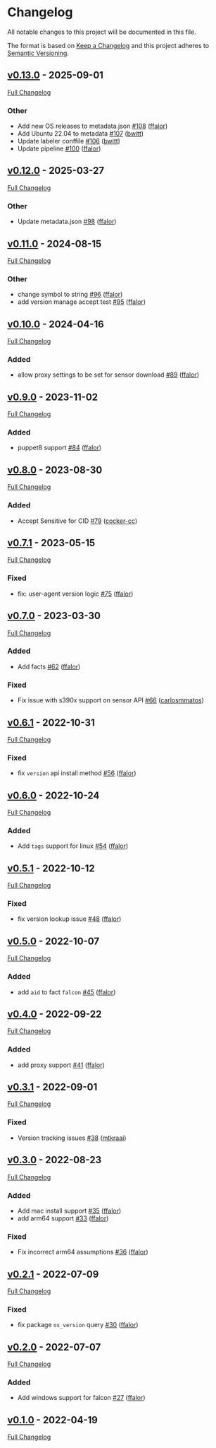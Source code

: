 <!-- markdownlint-disable MD024 -->
# Changelog

All notable changes to this project will be documented in this file.

The format is based on [Keep a Changelog](http://keepachangelog.com/en/1.0.0/) and this project adheres to [Semantic Versioning](http://semver.org).

## [v0.13.0](https://github.com/CrowdStrike/puppet-falcon/tree/v0.13.0) - 2025-09-01

[Full Changelog](https://github.com/CrowdStrike/puppet-falcon/compare/v0.12.0...v0.13.0)

### Other

- Add new OS releases to metadata.json [#108](https://github.com/CrowdStrike/puppet-falcon/pull/108) ([ffalor](https://github.com/ffalor))
- Add Ubuntu 22.04 to metadata [#107](https://github.com/CrowdStrike/puppet-falcon/pull/107) ([bwitt](https://github.com/bwitt))
- Update labeler conffile [#106](https://github.com/CrowdStrike/puppet-falcon/pull/106) ([bwitt](https://github.com/bwitt))
- Update pipeline [#100](https://github.com/CrowdStrike/puppet-falcon/pull/100) ([ffalor](https://github.com/ffalor))

## [v0.12.0](https://github.com/CrowdStrike/puppet-falcon/tree/v0.12.0) - 2025-03-27

[Full Changelog](https://github.com/CrowdStrike/puppet-falcon/compare/v0.11.0...v0.12.0)

### Other

- Update metadata.json [#98](https://github.com/CrowdStrike/puppet-falcon/pull/98) ([ffalor](https://github.com/ffalor))

## [v0.11.0](https://github.com/CrowdStrike/puppet-falcon/tree/v0.11.0) - 2024-08-15

[Full Changelog](https://github.com/CrowdStrike/puppet-falcon/compare/v0.10.0...v0.11.0)

### Other

- change symbol to string [#96](https://github.com/CrowdStrike/puppet-falcon/pull/96) ([ffalor](https://github.com/ffalor))
- add version manage accept test [#95](https://github.com/CrowdStrike/puppet-falcon/pull/95) ([ffalor](https://github.com/ffalor))

## [v0.10.0](https://github.com/CrowdStrike/puppet-falcon/tree/v0.10.0) - 2024-04-16

[Full Changelog](https://github.com/CrowdStrike/puppet-falcon/compare/v0.9.0...v0.10.0)

### Added

- allow proxy settings to be set for sensor download [#89](https://github.com/CrowdStrike/puppet-falcon/pull/89) ([ffalor](https://github.com/ffalor))

## [v0.9.0](https://github.com/CrowdStrike/puppet-falcon/tree/v0.9.0) - 2023-11-02

[Full Changelog](https://github.com/CrowdStrike/puppet-falcon/compare/v0.8.0...v0.9.0)

### Added

- puppet8 support [#84](https://github.com/CrowdStrike/puppet-falcon/pull/84) ([ffalor](https://github.com/ffalor))

## [v0.8.0](https://github.com/CrowdStrike/puppet-falcon/tree/v0.8.0) - 2023-08-30

[Full Changelog](https://github.com/CrowdStrike/puppet-falcon/compare/v0.7.1...v0.8.0)

### Added

- Accept Sensitive for CID [#79](https://github.com/CrowdStrike/puppet-falcon/pull/79) ([cocker-cc](https://github.com/cocker-cc))

## [v0.7.1](https://github.com/CrowdStrike/puppet-falcon/tree/v0.7.1) - 2023-05-15

[Full Changelog](https://github.com/CrowdStrike/puppet-falcon/compare/v0.7.0...v0.7.1)

### Fixed

- fix: user-agent version logic [#75](https://github.com/CrowdStrike/puppet-falcon/pull/75) ([ffalor](https://github.com/ffalor))

## [v0.7.0](https://github.com/CrowdStrike/puppet-falcon/tree/v0.7.0) - 2023-03-30

[Full Changelog](https://github.com/CrowdStrike/puppet-falcon/compare/v0.6.1...v0.7.0)

### Added

- Add facts [#62](https://github.com/CrowdStrike/puppet-falcon/pull/62) ([ffalor](https://github.com/ffalor))

### Fixed

- Fix issue with s390x support on sensor API [#66](https://github.com/CrowdStrike/puppet-falcon/pull/66) ([carlosmmatos](https://github.com/carlosmmatos))

## [v0.6.1](https://github.com/CrowdStrike/puppet-falcon/tree/v0.6.1) - 2022-10-31

[Full Changelog](https://github.com/CrowdStrike/puppet-falcon/compare/v0.6.0...v0.6.1)

### Fixed

- fix `version` api install method [#56](https://github.com/CrowdStrike/puppet-falcon/pull/56) ([ffalor](https://github.com/ffalor))

## [v0.6.0](https://github.com/CrowdStrike/puppet-falcon/tree/v0.6.0) - 2022-10-24

[Full Changelog](https://github.com/CrowdStrike/puppet-falcon/compare/v0.5.1...v0.6.0)

### Added

- Add `tags` support for linux [#54](https://github.com/CrowdStrike/puppet-falcon/pull/54) ([ffalor](https://github.com/ffalor))

## [v0.5.1](https://github.com/CrowdStrike/puppet-falcon/tree/v0.5.1) - 2022-10-12

[Full Changelog](https://github.com/CrowdStrike/puppet-falcon/compare/v0.5.0...v0.5.1)

### Fixed

- fix version lookup issue [#48](https://github.com/CrowdStrike/puppet-falcon/pull/48) ([ffalor](https://github.com/ffalor))

## [v0.5.0](https://github.com/CrowdStrike/puppet-falcon/tree/v0.5.0) - 2022-10-07

[Full Changelog](https://github.com/CrowdStrike/puppet-falcon/compare/v0.4.0...v0.5.0)

### Added

- add `aid` to fact `falcon` [#45](https://github.com/CrowdStrike/puppet-falcon/pull/45) ([ffalor](https://github.com/ffalor))

## [v0.4.0](https://github.com/CrowdStrike/puppet-falcon/tree/v0.4.0) - 2022-09-22

[Full Changelog](https://github.com/CrowdStrike/puppet-falcon/compare/v0.3.1...v0.4.0)

### Added

- add proxy support [#41](https://github.com/CrowdStrike/puppet-falcon/pull/41) ([ffalor](https://github.com/ffalor))

## [v0.3.1](https://github.com/CrowdStrike/puppet-falcon/tree/v0.3.1) - 2022-09-01

[Full Changelog](https://github.com/CrowdStrike/puppet-falcon/compare/v0.3.0...v0.3.1)

### Fixed

- Version tracking issues [#38](https://github.com/CrowdStrike/puppet-falcon/pull/38) ([mtkraai](https://github.com/mtkraai))

## [v0.3.0](https://github.com/CrowdStrike/puppet-falcon/tree/v0.3.0) - 2022-08-23

[Full Changelog](https://github.com/CrowdStrike/puppet-falcon/compare/v0.2.1...v0.3.0)

### Added

- Add mac install support [#35](https://github.com/CrowdStrike/puppet-falcon/pull/35) ([ffalor](https://github.com/ffalor))
- add arm64 support [#33](https://github.com/CrowdStrike/puppet-falcon/pull/33) ([ffalor](https://github.com/ffalor))

### Fixed

- Fix incorrect arm64 assumptions [#36](https://github.com/CrowdStrike/puppet-falcon/pull/36) ([ffalor](https://github.com/ffalor))

## [v0.2.1](https://github.com/CrowdStrike/puppet-falcon/tree/v0.2.1) - 2022-07-09

[Full Changelog](https://github.com/CrowdStrike/puppet-falcon/compare/v0.2.0...v0.2.1)

### Fixed

- fix package `os_version` query [#30](https://github.com/CrowdStrike/puppet-falcon/pull/30) ([ffalor](https://github.com/ffalor))

## [v0.2.0](https://github.com/CrowdStrike/puppet-falcon/tree/v0.2.0) - 2022-07-07

[Full Changelog](https://github.com/CrowdStrike/puppet-falcon/compare/v0.1.0...v0.2.0)

### Added

- Add windows support for falcon [#27](https://github.com/CrowdStrike/puppet-falcon/pull/27) ([ffalor](https://github.com/ffalor))

## [v0.1.0](https://github.com/CrowdStrike/puppet-falcon/tree/v0.1.0) - 2022-04-19

[Full Changelog](https://github.com/CrowdStrike/puppet-falcon/compare/de2b319e3814b7090dc645138151eb842920e153...v0.1.0)
